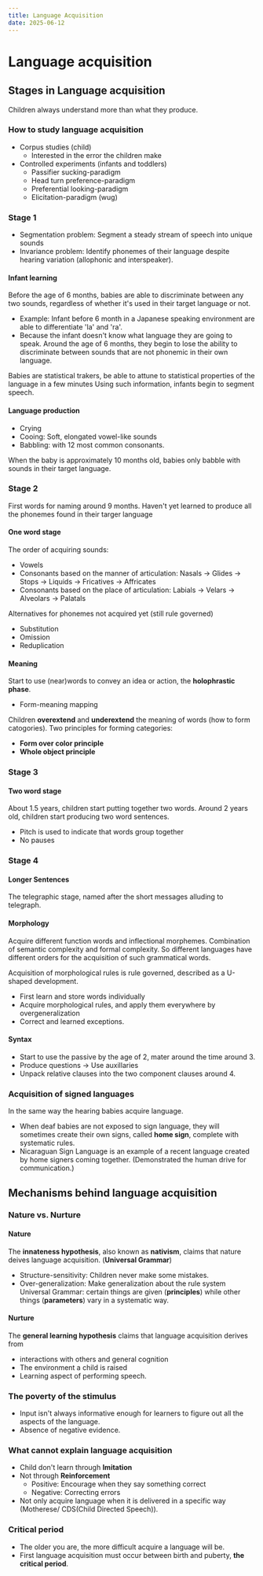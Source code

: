 ```yaml
---
title: Language Acquisition
date: 2025-06-12
---
```


# Language acquisition

## Stages in Language acquisition
Children always understand more than what they produce.

### How to study language acquisition
- Corpus studies (child)
  - Interested in the error the children make
- Controlled experiments (infants and toddlers)
  - Passifier sucking-paradigm
  - Head turn preference-paradigm
  - Preferential looking-paradigm
  - Elicitation-paradigm (wug)

### Stage 1
- Segmentation problem: Segment a steady stream of speech into unique sounds
- Invariance problem: Identify phonemes of their language despite hearing variation (allophonic and interspeaker).

#### Infant learning
Before the age of 6 months, babies are able to discriminate between any two sounds, regardless of whether it's used in their target language or not.
- Example: Infant before 6 month in a Japanese speaking environment are able to differentiate 'la' and 'ra'.
- Because the infant doesn't know what language they are going to speak.
Around the age of 6 months, they begin to lose the ability to discriminate between sounds that are not phonemic in their own language.

Babies are statistical trakers, be able to attune to statistical properties of the language in a few minutes
Using such information, infants begin to segment speech.

#### Language production
- Crying
- Cooing: Soft, elongated vowel-like sounds
- Babbling: with 12 most common consonants.

When the baby is approximately 10 months old, babies only babble with sounds in their target language. 

### Stage 2
First words for naming around 9 months. Haven't yet learned to produce all the phonemes found in their targer language

#### One word stage
The order of acquiring sounds:
- Vowels
- Consonants based on the manner of articulation: Nasals -> Glides -> Stops -> Liquids -> Fricatives -> Affricates
- Consonants based on the place of articulation: Labials -> Velars -> Alveolars -> Palatals

Alternatives for phonemes not acquired yet (still rule governed)
- Substitution
- Omission
- Reduplication

#### Meaning
Start to use (near)words to convey an idea or action, the **holophrastic phase**.
- Form-meaning mapping

Children **overextend** and **underextend** the meaning of words (how to form catogories). Two principles for forming categories:
- **Form over color principle**
- **Whole object principle**

### Stage 3

#### Two word stage
About 1.5 years, children start putting together two words.
Around 2 years old, children start producing two word sentences.
- Pitch is used to indicate that words group together
- No pauses

### Stage 4

#### Longer Sentences
The telegraphic stage, named after the short messages alluding to telegraph.

#### Morphology
Acquire different function words and inflectional morphemes.
Combination of semantic complexity and formal complexity. So different languages have different orders for the acquisition of such grammatical words.

Acquisition of morphological rules is rule governed, described as a U-shaped development.
- First learn and store words individually
- Acquire morphological rules, and apply them everywhere by overgeneralization
- Correct and learned exceptions.

#### Syntax
- Start to use the passive by the age of 2, mater around the time around 3.
- Produce questions -> Use auxillaries
- Unpack relative clauses into the two component clauses around 4.

### Acquisition of signed languages
In the same way the hearing babies acquire language.
- When deaf babies are not exposed to sign language, they will sometimes create their own signs, called **home sign**, complete with systematic rules.
- Nicaraguan Sign Language is an example of a recent language created by home signers coming together. (Demonstrated the human drive for communication.)

## Mechanisms behind language acquisition

### Nature vs. Nurture

#### Nature
The **innateness hypothesis**, also known as **nativism**, claims that nature deives language acquisition. (**Universal Grammar**)
- Structure-sensitivity: Children never make some mistakes.
- Over-generalization: Make generalization about the rule system
Universal Grammar: certain things are given (**principles**) while other things (**parameters**) vary in a systematic way.

#### Nurture
The **general learning hypothesis** claims that language acquisition derives from
- interactions with others and general cognition
- The environment a child is raised
- Learning aspect of performing speech.

### The poverty of the stimulus
- Input isn't always informative enough for learners to figure out all the aspects of the language.
- Absence of negative evidence.

### What cannot explain language acquisition
- Child don't learn through **Imitation**
- Not through **Reinforcement**
  - Positive: Encourage when they say something correct
  - Negative: Correcting errors
- Not only acquire language when it is delivered in a specific way (Motherese/ CDS(Child Directed Speech)).

### Critical period
- The older you are, the more difficult acquire a language will be.
- First language acquisition must occur between birth and puberty, **the critical period**.